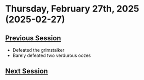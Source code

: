 # Thursday, February 27th, 2025 (2025-02-27)

## [Previous Session](./2025-02-20.md)

- Defeated the grimstalker
- Barely defeated two verdurous oozes

## [Next Session](./2025-xx-xx)

